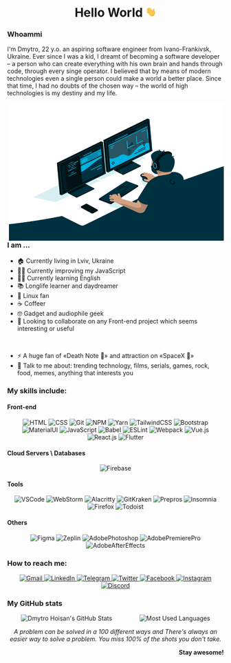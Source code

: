 <div align="center">

# **Hello World <img src="https://github.com/san616mofo/san616mofo/blob/main/assets/waving-hand.gif?raw=true" width="25px">**
</div>

### **Whoammi**
I'm Dmytro, 22 y.o. an aspiring software engineer from Ivano-Frankivsk, Ukraine. Ever since I was a kid, I dreamt of becoming a software developer – a person who can create everything with his own brain and hands through code, through every singe operator. I believed that by means of modern technologies even a single person could make a world a better place. Since that time, I had no doubts of the chosen way – the world of high technologies is my destiny and my life.

<img align="right" src="https://github.com/san616mofo/san616mofo/blob/main/assets/code-man.gif?raw=true" width="500px" height="320px" alt="GIF"/>

### **I am …**
- 🏠 Currently living in Lviv, Ukraine
- 👨‍💻 Currently improving my JavaScript
- 🤦‍♂ Currently learning English
- 📚 Longlife learner and daydreamer
- 🐧 Linux fan
- ☕️ Сoffeer
- 🤓 Gadget and audiophile geek
- 👯 Looking to collaborate on any Front-end project which seems interesting or useful

<br/>

- ⚡️ A huge fan of «Death Note 🍎» and attraction on «SpaceX 🚀»
- 💬 Talk to me about: trending technology, films, serials, games, rock, food, memes, anything that interests you

### **My skills include:**
#### **Front-end**
<div  align="center">

![HTML](https://img.shields.io/badge/-HTML-090909?style=for-the-badge&logo=HTML5&logoColor=dd4b25)
![CSS](https://img.shields.io/badge/-CSS-090909?style=for-the-badge&logo=CSS3&logoColor=254bdd)
![Git](https://img.shields.io/badge/-Git-090909?style=for-the-badge&logo=Git&logoColor=e94e31)
![NPM](https://img.shields.io/badge/-NPM-090909?style=for-the-badge&logo=NPM&logoColor=c53635)
![Yarn](https://img.shields.io/badge/-Yarn-090909?style=for-the-badge&logo=Yarn&logoColor=2b8ab5)
![TailwindCSS](https://img.shields.io/badge/-Tailwind%20CSS-090909?style=for-the-badge&logo=Tailwind-CSS&logoColor=4aacae)
![Bootstrap](https://img.shields.io/badge/-Bootstrap-090909?style=for-the-badge&logo=Bootstrap&logoColor=8210f5)
![MaterialUI](https://img.shields.io/badge/-Material%E2%80%90UI-090909?style=for-the-badge&logo=Material-UI&logoColor=00abf7)
![JavaScript](https://img.shields.io/badge/-JavaScript-090909?style=for-the-badge&logo=JavaScript&logoColor=efd81d)
![Babel](https://img.shields.io/badge/-Babel-090909?style=for-the-badge&logo=Babel&logoColor=f1d53c)
![ESLint](https://img.shields.io/badge/-ESLint-090909?style=for-the-badge&logo=ESLint&logoColor=4930bd)
![Webpack](https://img.shields.io/badge/-Webpack-090909?style=for-the-badge&logo=Webpack&logoColor=8acef2)
![Vue.js](https://img.shields.io/badge/-Vue%2Ejs-090909?style=for-the-badge&logo=Vue%2Ejs&logoColor=3fb27f)
![React.js](https://img.shields.io/badge/-React%2Ejs-090909?style=for-the-badge&logo=React&logoColor=61dafb)
![Flutter](https://img.shields.io/badge/-Flutter-090909?style=for-the-badge&logo=Flutter&logoColor=51bff0)
</div>

#### **Cloud Servers \ Databases**
<div  align="center">

![Firebase](https://img.shields.io/badge/-Firebase-090909?style=for-the-badge&logo=Firebase&logoColor=f7c52b)
</div>

#### **Tools**
<div  align="center">

![VSCode](https://img.shields.io/badge/-Visual%20Studio%20Code-090909?style=for-the-badge&logo=Visual-Studio-Code&logoColor=23aaf2)
![WebStorm](https://img.shields.io/badge/-WebStorm-090909?style=for-the-badge&logo=WebStorm&logoColor=00ced8)
![Alacritty](https://img.shields.io/badge/-Alacritty-090909?style=for-the-badge&logo=GNU-Bash&logoColor=f76e00)
![GitKraken](https://img.shields.io/badge/-GitKraken-090909?style=for-the-badge&logo=GitKraken&logoColor=149085)
![Prepros](https://img.shields.io/badge/-Prepros-090909?style=for-the-badge&logo=Wolfram&logoColor=24cbe4)
![Insomnia](https://img.shields.io/badge/-Insomnia-090909?style=for-the-badge&logo=Insomnia&logoColor=6a59c7)
![Firefox](https://img.shields.io/badge/-Firefox-090909?style=for-the-badge&logo=Firefox-Browser&logoColor=d85e25)
![Todoist](https://img.shields.io/badge/-Todoist-090909?style=for-the-badge&logo=Todoist&logoColor=e44331)
</div>

#### **Others**
<div  align="center">

![Figma](https://img.shields.io/badge/-Figma-090909?style=for-the-badge&logo=Figma&logoColor=f24d18)
![Zeplin](https://img.shields.io/badge/-Zeplin-090909?style=for-the-badge&logo=Azure-Pipelines&logoColor=fdbd39)
![AdobePhotoshop](https://img.shields.io/badge/-Photoshop-090909?style=for-the-badge&logo=Adobe-Photoshop&logoColor=31a8ff)
![AdobePremierePro](https://img.shields.io/badge/-Premiere%20Pro-090909?style=for-the-badge&logo=Adobe-Premiere-Pro&logoColor=e575ff)
![AdobeAfterEffects](https://img.shields.io/badge/-After%20Effects-090909?style=for-the-badge&logo=Adobe-After-Effects&logoColor=cd9fff)
</div>

### **How to reach me:**
<div  align="center">

  <a href="mailto:nahtvandler@gmail.com" target="_blank">
    <img src="https://img.shields.io/badge/-Gmail-090909.svg?style=for-the-badge&logo=Gmail&logoColor=d54537" alt="Gmail">
  </a>
  <a href="https://www.linkedin.com/in/dmytro-hoisan-037478190" target="_blank">
    <img src="https://img.shields.io/badge/-LinkedIn-090909.svg?style=for-the-badge&logo=LinkedIn&logoColor=0077b0" alt="LinkedIn">
  </a>
  <a href="https://t.me/sebitti" target="_blank">
    <img src="https://img.shields.io/badge/-Telegram-090909.svg?style=for-the-badge&logo=Telegram&logoColor=30a4da" alt="Telegram">
  </a>
  <a href="https://twitter.com/sebitti" target="_blank">
    <img src="https://img.shields.io/badge/-Twitter-090909.svg?style=for-the-badge&logo=Twitter&logoColor=3fa6da" alt="Twitter">
  </a>
  <a href="https://www.facebook.com/dh1010011010" target="_blank">
    <img src="https://img.shields.io/badge/-Facebook-090909.svg?style=for-the-badge&logo=Facebook&logoColor=4064ac" alt="Facebook">
  </a>
  <a href="https://www.instagram.com/dmtr.san" target="_blank">
    <img src="https://img.shields.io/badge/-Instagram-090909.svg?style=for-the-badge&logo=Instagram&logoColor=d21a47" alt="Instagram">
  </a>
  <a href="https://discordapp.com/users/429788828425781248" target="_blank">
    <img src="https://img.shields.io/badge/-Discord-090909.svg?style=for-the-badge&logo=Discord&logoColor=7289da" alt="Discord">
  </a>
</div>

### **My GitHub stats**
<p align='center' style="display:flex; justify-content:space-around;">
  <img align="center" src="https://github-readme-stats.vercel.app/api?username=san616mofo&show_icons=true&count_private=true&theme=algolia&line_height=27" alt="Dmytro Hoisan's GitHub Stats"/>
  <img align="center" src="https://github-readme-stats.vercel.app/api/top-langs/?username=san616mofo&theme=algolia" alt="Most Used Languages"/>
</p>

<div align="center">

*A problem can be solved in a 100 different ways and There's always an easier way to solve a problem.
You miss 100% of the shots you don't take.*
</div>

<div align="right">

**Stay awesome!**
</div>
